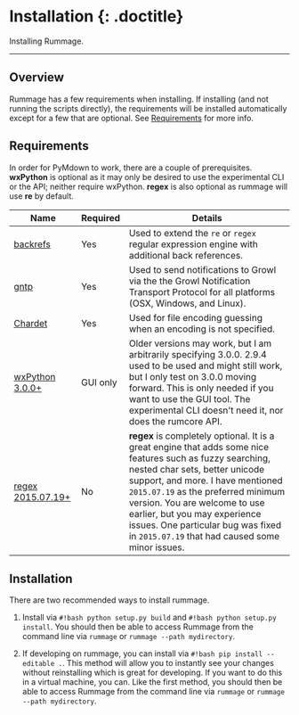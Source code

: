 # Installation {: .doctitle}
Installing Rummage.

---

## Overview
Rummage has a few requirements when installing.  If installing (and not running the scripts directly), the requirements will be installed automatically except for a few that are optional.  See [Requirements](#requirements) for more info.

## Requirements
In order for PyMdown to work, there are a couple of prerequisites.  **wxPython** is optional as it may only be desired to use the experimental CLI or the API; neither require wxPython. **regex** is also optional as rummage will use **re** by default.

| Name | Required |Details |
|------|----------|--------|
| [backrefs](https://github.com/facelessuser/backrefs) | Yes | Used to extend the `re` or `regex` regular expression engine with additional back references. |
| [gntp](https://github.com/kdfm/gntp) | Yes | Used to send notifications to Growl via the the Growl Notification Transport Protocol for all platforms (OSX, Windows, and Linux). |
| [Chardet](https://github.com/chardet/chardet) | Yes | Used for file encoding guessing when an encoding is not specified. |
| [wxPython 3.0.0+](http://www.wxpython.org/) | GUI only | Older versions may work, but I am arbitrarily specifying 3.0.0.  2.9.4 used to be used and might still work, but I only test on 3.0.0 moving forward.  This is only needed if you want to use the GUI tool.  The experimental CLI doesn't need it, nor does the rumcore API. |
| [regex 2015.07.19+](https://pypi.python.org/pypi/regex) | No | **regex** is completely optional. It is a great engine that adds some nice features such as fuzzy searching, nested char sets, better unicode support, and more.  I have mentioned `2015.07.19` as the preferred minimum version.  You are welcome to use earlier, but you may experience issues.  One particular bug was fixed in `2015.07.19` that had caused some minor issues. |

## Installation
There are two recommended ways to install rummage.

1. Install via `#!bash python setup.py build` and `#!bash python setup.py install`.  You should then be able to access Rummage from the command line via `rummage` or `rummage --path mydirectory`.

2. If developing on rummage, you can install via `#!bash pip install --editable .`.  This method will allow you to instantly see your changes without reinstalling which is great for developing.  If you want to do this in a virtual machine, you can.  Like the first method, you should then be able to access Rummage from the command line via `rummage` or `rummage --path mydirectory`.
